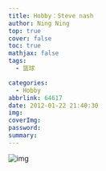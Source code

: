 ```yaml
---
title: Hobby：Steve nash
author: Ning Ning
top: true
cover: false
toc: true
mathjax: false
tags:
  - 篮球

categories:
  - Hobby
abbrlink: 64617
date: 2012-01-22 21:40:30
img:
coverImg:
password:
summary:
---
```

![img](https://cdn.jsdelivr.net/gh/CoreyTao/photo2/nashi.jpg)

### 







